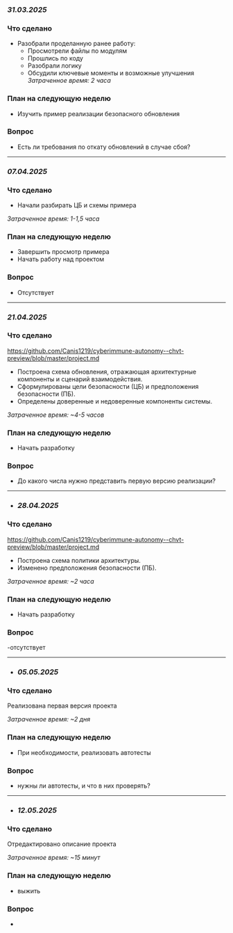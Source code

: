### *31.03.2025*
### Что сделано
- Разобрали проделанную ранее работу:  
  - Просмотрели файлы по модулям  
  - Прошлись по коду  
  - Разобрали логику  
  - Обсудили ключевые моменты и возможные улучшения  
*Затраченное время: 2 часа*
### План на следующую неделю
- Изучить пример реализации безопасного обновления  

### Вопрос
- Есть ли требования по откату обновлений в случае сбоя?
  
---
### *07.04.2025*
### Что сделано
- Начали разбирать ЦБ и схемы примера

*Затраченное время: 1-1,5 часа* 
### План на следующую неделю
- Завершить просмотр примера
- Начать работу над проектом
### Вопрос
- Отсутствует
---
### *21.04.2025*
### Что сделано
https://github.com/Canis1219/cyberimmune-autonomy--chvt-preview/blob/master/project.md 
- Построена схема обновления, отражающая архитектурные компоненты и сценарий взаимодействия.
- Сформулированы цели безопасности (ЦБ) и предположения безопасности (ПБ).
- Определены доверенные и недоверенные компоненты системы.

*Затраченное время: ~4-5 часов* 
### План на следующую неделю
- Начать разработку
### Вопрос
- До какого числа нужно представить первую версию реализации?
---
- ### *28.04.2025*
### Что сделано
https://github.com/Canis1219/cyberimmune-autonomy--chvt-preview/blob/master/project.md 
- Построена схема политики архитектуры.
- Изменено предположения безопасности (ПБ).

*Затраченное время: ~2 часа* 
### План на следующую неделю
- Начать разработку
### Вопрос
-отсутствует 

---
- ### *05.05.2025*
### Что сделано
Реализована первая версия проекта

*Затраченное время: ~2 дня* 
### План на следующую неделю
- При необходимости, реализовать автотесты
### Вопрос
- нужны ли автотесты, и что в них проверять?

---
- ### *12.05.2025*
### Что сделано
Отредактировано описание проекта

*Затраченное время: ~15 минут* 
### План на следующую неделю
- выжить
### Вопрос
- 
